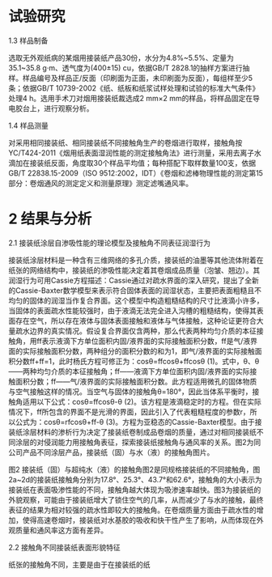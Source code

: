 # 试验研究

1.3 样品制备

选取无外观纸病的某烟用接装纸产品30份，水分为4.8%~5.5%、定量为35.1~35.8 g·m、透气度为(400±15) cu，依据GB/T 2828.1的抽样方案进行抽样。样品编号及样品正/反面（印刷面为正面，未印刷面为反面），每组样至少5条；依据GB/T 10739-2002《纸、纸板和纸浆试样处理和试验的标准大气条件》处理4 h。选用手术刀对烟用接装纸裁选成2 mm×2 mm的样品，将样品固定在导电胶台上，进行观察分析。

1.4 样品测量

对采用相同接装纸、相同接装纸不同接触角生产的卷烟进行取样，接触角按YC/T424-2011《烟用纸表面湿润性能的测定接触角法》进行测量，采用去离子水滴加在接装纸反面，角度取30个样品平均值；每种搭配下取样数量100支，依据GB/T 22838.15-2009（ISO 9512:2002，IDT）《卷烟和滤棒物理性能的测定第15部分：卷烟通风的测定定义和测量原理》测定滤嘴通风率。

# 2 结果与分析

2.1 接装纸涂层自渗吸性能的理论模型及接触角不同表征润湿行为

接装纸涂层材料是一种含有三维网络的多孔介质，接装纸的油墨等其他流体附着在纸张的网络结构中，接装纸的渗吸性能决定着其卷烟成品质量（泡皱、翘边）。其润湿行为可用Cassie方程描述：Cassie通过对疏水界面的深入研究，提出了全新的Cassie-Baxter数学模型来表示符合固体表面的润湿状态，主要把表面粗糙且不均匀的固体的润湿当作复合界面。这个模型中构造粗糙结构的尺寸比液滴小许多，当固体的表面疏水性能较强时，由于液滴无法完全进入沟槽的粗糙结构，使得其表面存在空气，所以存在液体与固体表面接触和液体与气体接触，这种论证更符合大量疏水边界的真实情况。假设复合界面仅含两种，那么代表两种均匀介质的本征接触角，用ff表示液滴下方单位面积内固/液界面的实际接触面积分数，ff是气/液界面的实际接触面积分数，两种组分的面积分数的和为1，即气/液界面的实际接触面积分数ff+ff=1，此时杨氏方程可修正为：cosθ=ffcosθ+ffcosθ (1)。式中，θ、θ——两种均匀介质的本征接触角；ff——液滴下方单位面积内固/液界面的实际接触面积分数；ff——气/液界面的实际接触面积分数。此方程适用微孔的固体物质与空气接触这样的情况。当空气与固体的接触角θ=180°，因此当体系平衡时，接触角适用以下公式：cosθ=ffcosθ-θ (2)。该方程是液滴稳定时的方程。但在实际情况下，ff所包含的界面不是光滑的界面，因此引入了代表粗糙程度的参数r，所以公式为：cosθ=rfcosθ+ff-θ (3)。方程为亚稳态的Cassie-Baxter模型。由于接装纸涂层材料的渗析行为决定了接装纸卷制成品卷烟的质量，通过对相同接装纸不同涂层的对侵润能力用接触角表征，探索接装纸接触角与通风率的关系。图2为同公司产品不同涂层产品，接装纸（固）与水（液）的接触角图片。

图2 接装纸（固）与超纯水（液）的接触角图2是同规格接装纸的不同接触角，图2a~2d的接装纸接触角分别为17.8°、25.3°、43.7°和62.6°，接触角的大小表示为接装纸在表面吸渗性能的不同，接触角越大体现为吸渗速率越快。图3为接装纸的外貌观察，可能由于接装纸增大了锁住空气的几率，从而减少了与水的接触，最终表征的结果为相对较强的疏水性即较大的接触角。在卷烟质量方面由于疏水性的增加，使得高速卷烟时，接装纸对水基胶的吸收和快干性产生了影响，从而体现在外观质量和通风率这方面有差异。

2.2 接触角不同接装纸表面形貌特征

纸张的接触角不同，主要是由于在接装纸的纸